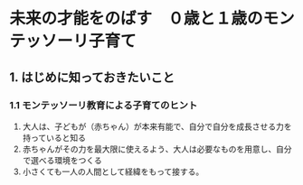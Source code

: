 # 未来の才能をのばす　０歳と１歳のモンテッソーリ子育て
## 1. はじめに知っておきたいこと
### 1.1 モンテッソーリ教育による子育てのヒント
1. 大人は、子どもが（赤ちゃん）が本来有能で、自分で自分を成長させる力を持っていると知る
2. 赤ちゃんがその力を最大限に使えるよう、大人は必要なものを用意し、自分で選べる環境をつくる
3. 小さくても一人の人間として経緯をもって接する。
